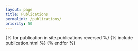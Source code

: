 ```yaml
---
layout: page
title: Publications
permalink: /publications/
priority: 50
---
```


{% for publication in site.publications reversed %}
{% include publication.html %}
{% endfor %}
